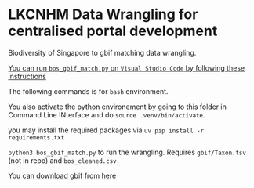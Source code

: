# LKCNHM Data Wrangling for centralised portal development

Biodiversity of Singapore to gbif matching data wrangling.

[You can run `bos_gbif_match.py` on `Visual Studio Code` by following these instructions](https://code.visualstudio.com/docs/python/run)

The following commands is for `bash` environment.  
  
You also activate the python environement by going to this folder in Command Line INterface and do `source .venv/bin/activate`.  
  
you may install the required packages via `uv pip install -r requirements.txt`  

`python3 bos_gbif_match.py` to run the wrangling. Requires `gbif/Taxon.tsv` (not in repo) and `bos_cleaned.csv`

[You can download gbif from here](https://www.gbif.org/dataset/d7dddbf4-2cf0-4f39-9b2a-bb099caae36)
